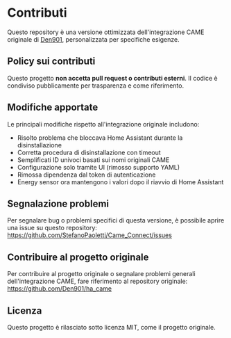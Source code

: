 # Contributi

Questo repository è una versione ottimizzata dell'integrazione CAME originale di [Den901](https://github.com/Den901/ha_came), personalizzata per specifiche esigenze.

## Policy sui contributi

Questo progetto **non accetta pull request o contributi esterni**. Il codice è condiviso pubblicamente per trasparenza e come riferimento.

## Modifiche apportate

Le principali modifiche rispetto all'integrazione originale includono:

- Risolto problema che bloccava Home Assistant durante la disinstallazione
- Corretta procedura di disinstallazione con timeout
- Semplificati ID univoci basati sui nomi originali CAME
- Configurazione solo tramite UI (rimosso supporto YAML)
- Rimossa dipendenza dal token di autenticazione
- Energy sensor ora mantengono i valori dopo il riavvio di Home Assistant

## Segnalazione problemi

Per segnalare bug o problemi specifici di questa versione, è possibile aprire una issue su questo repository:
https://github.com/StefanoPaoletti/Came_Connect/issues

## Contribuire al progetto originale

Per contribuire al progetto originale o segnalare problemi generali dell'integrazione CAME, fare riferimento al repository originale:
https://github.com/Den901/ha_came

## Licenza

Questo progetto è rilasciato sotto licenza MIT, come il progetto originale.
